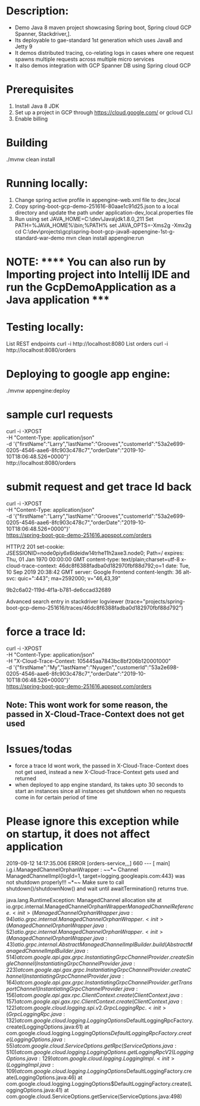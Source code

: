 # Description:
* Demo Java 8 maven project showcasing Spring boot, Spring cloud GCP Spanner, Stackdriver,].
* Its deployable to gae-standard 1st generation which uses Java8 and Jetty 9
* It demos distributed tracing, co-relating logs in cases where one request spawns multiple requests across multiple micro services
* It also demos integration with GCP Spanner DB using Spring cloud GCP

# Prerequisites 
1. Install Java 8 JDK
2. Set up a project in GCP through https://cloud.google.com/ or gcloud CLI
3. Enable billing

# Building
./mvnw clean install

# Running locally: 

1. Change spring active profile in appengine-web.xml file to dev_local
2. Copy spring-boot-gcp-demo-251616-80aae1c91d25.json to a local directory and update the path
under application-dev_local.properties file
3. Run using
set JAVA_HOME=C:\dev\Java\jdk1.8.0_211
Set PATH=%JAVA_HOME%\bin;%PATH%
set JAVA_OPTS=-Xms2g -Xmx2g
cd C:\dev\projects\gcp\spring-boot-gcp-java8-appengine-1st-g-standard-war-demo
mvn clean install appengine:run

# NOTE: **** You can also run by Importing project into Intellij IDE and run the GcpDemoApplication as a Java application ***

# Testing locally:
List REST endpoints
curl -i http://localhost:8080
List orders
curl -i http://localhost:8080/orders

# Deploying to google app engine:
./mvnw appengine:deploy

# sample curl requests
curl -i -XPOST \
-H "Content-Type: application/json" \
-d '{"firstName":"Larry","lastName":"Grooves","customerId":"53a2e699-0205-4546-aae6-8fc903c478c7","orderDate":"2019-10-10T18:06:48.526+0000"}' \
http://localhost:8080/orders

# submit request and get trace Id back
curl -i -XPOST \
-H "Content-Type: application/json" \
-d '{"firstName":"Larry","lastName":"Grooves","customerId":"53a2e699-0205-4546-aae6-8fc903c478c7","orderDate":"2019-10-10T18:06:48.526+0000"}' \
https://spring-boot-gcp-demo-251616.appspot.com/orders

HTTP/2 201
set-cookie: JSESSIONID=node0piy6x6ldeidw14trhe11h2axe3.node0; Path=/
expires: Thu, 01 Jan 1970 00:00:00 GMT
content-type: text/plain;charset=utf-8
x-cloud-trace-context: 46dc8f6388fadba0d182970fbf88d792;o=1
date: Tue, 10 Sep 2019 20:38:42 GMT
server: Google Frontend
content-length: 36
alt-svc: quic=":443"; ma=2592000; v="46,43,39"

9b2c6a02-119d-4f1a-b781-de6ccad32689

Advanced search entry in stackdriver logviewer
(trace="projects/spring-boot-gcp-demo-251616/traces/46dc8f6388fadba0d182970fbf88d792")

# force a trace Id:
curl -i -XPOST \
-H "Content-Type: application/json" \
-H "X-Cloud-Trace-Context: 105445aa7843bc8bf206b120001000" \
-d '{"firstName":"My","lastName":"Nyugen","customerId":"53a2e698-0205-4546-aae6-8fc903c478c7","orderDate":"2019-10-10T18:06:48.526+0000"}' \
https://spring-boot-gcp-demo-251616.appspot.com/orders
##  Note: This wont work for some reason, the passed in X-Cloud-Trace-Context does not get used


# Issues/todas
 * force a trace Id wont work, the passed in X-Cloud-Trace-Context does not get used, instead a new X-Cloud-Trace-Context gets used and returned
 * when deployed to app engine standard, its takes upto 30 seconds to start an instances since all instances get shutdown when no requests come in
   for certain period of time
   
   
 # Please ignore this exception while on startup, it does not affect application
 
 2019-09-12 14:17:35.006 ERROR [orders-service,,,] 660 --- [           main] i.g.i.ManagedChannelOrphanWrapper        : *~*~*~ Channel ManagedChannelImpl{logId=1, target=logging.googleapis.com:443} was not shutdown properly!!! ~*~*~*
     Make sure to call shutdown()/shutdownNow() and wait until awaitTermination() returns true.
 
 java.lang.RuntimeException: ManagedChannel allocation site
 	at io.grpc.internal.ManagedChannelOrphanWrapper$ManagedChannelReference.<init>(ManagedChannelOrphanWrapper.java:94)
 	at io.grpc.internal.ManagedChannelOrphanWrapper.<init>(ManagedChannelOrphanWrapper.java:52)
 	at io.grpc.internal.ManagedChannelOrphanWrapper.<init>(ManagedChannelOrphanWrapper.java:43)
 	at io.grpc.internal.AbstractManagedChannelImplBuilder.build(AbstractManagedChannelImplBuilder.java:514)
 	at com.google.api.gax.grpc.InstantiatingGrpcChannelProvider.createSingleChannel(InstantiatingGrpcChannelProvider.java:223)
 	at com.google.api.gax.grpc.InstantiatingGrpcChannelProvider.createChannel(InstantiatingGrpcChannelProvider.java:164)
 	at com.google.api.gax.grpc.InstantiatingGrpcChannelProvider.getTransportChannel(InstantiatingGrpcChannelProvider.java:156)
 	at com.google.api.gax.rpc.ClientContext.create(ClientContext.java:157)
 	at com.google.api.gax.rpc.ClientContext.create(ClientContext.java:122)
 	at com.google.cloud.logging.spi.v2.GrpcLoggingRpc.<init>(GrpcLoggingRpc.java:132)
 	at com.google.cloud.logging.LoggingOptions$DefaultLoggingRpcFactory.create(LoggingOptions.java:61)
 	at com.google.cloud.logging.LoggingOptions$DefaultLoggingRpcFactory.create(LoggingOptions.java:55)
 	at com.google.cloud.ServiceOptions.getRpc(ServiceOptions.java:510)
 	at com.google.cloud.logging.LoggingOptions.getLoggingRpcV2(LoggingOptions.java:129)
 	at com.google.cloud.logging.LoggingImpl.<init>(LoggingImpl.java:109)
 	at com.google.cloud.logging.LoggingOptions$DefaultLoggingFactory.create(LoggingOptions.java:46)
 	at com.google.cloud.logging.LoggingOptions$DefaultLoggingFactory.create(LoggingOptions.java:41)
 	at com.google.cloud.ServiceOptions.getService(ServiceOptions.java:498)









